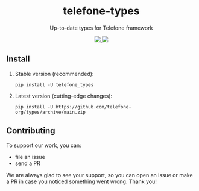 <h1 align="center">telefone-types</h1>

<p align="center">Up-to-date types for Telefone framework</p>

<p align="center">
    <a href="https://pypi.org/project/telefone-types">
        <img src="https://img.shields.io/pypi/v/telefone_types?label=Current version&style=flat-square">
    </a>
    <a href="https://core.telegram.org/bots/api">
        <img src="https://img.shields.io/badge/API%20coverage-Up%20to%206.1%20-red.svg?style=flat-square">
    </a>
</p>

## Install

1) Stable version (recommended):

    ```shell script
    pip install -U telefone_types
    ```

2) Latest version (cutting-edge changes):

    ```shell script
    pip install -U https://github.com/telefone-org/types/archive/main.zip
    ```

## Contributing

To support our work, you can:

- file an issue
- send a PR

We are always glad to see your support, so you can open an issue or make a PR in case you noticed something went wrong. Thank you!
